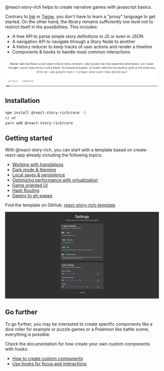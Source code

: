 @react-story-rich helps to create narrative games with javascript basics.

Contrary to
[Ink](https://github.com/inkle/ink) or
[Twine](https://twinery.org/),
you don't have to learn a "proxy" language to get started.
On the other hand, the library remains sufficiently low level not to restrict itself in the possibilities.
This includes:
* A tree API to parse simple story definitions in JS or even in JSON
* A navigation API to navigate through a Story Node to another
* A history reducer to keep tracks of user actions and render a timeline
* Components & hooks to handle most common interactions

<img src="https://raw.githubusercontent.com/wasa42/react-story-rich/HEAD/documentation/assets/example.gif" alt="Example of a CardElement from @react-story-rich">

## Installation
```bash
npm install @react-story-rich/core -S
// or
yarn add @react-story-rich/core
```

## Getting started
With @react-story-rich, you can start with a template based on create-react-app already including the following topics:
* [Working with translations](https://wasa42.github.io/react-story-rich/#section-translations)
* [Dark mode & theming](https://wasa42.github.io/react-story-rich/#section-theming)
* [Local saves & persistence](https://wasa42.github.io/react-story-rich/#section-persistence)
* [Optimizing performance with virtualization](https://wasa42.github.io/react-story-rich/#section-virtualization)
* [Game oriented UI](https://wasa42.github.io/react-story-rich/#section-game-ui)
* [Hash Routing](https://wasa42.github.io/react-story-rich/#section-hash-routing)
* [Deploy to gh-pages](https://wasa42.github.io/react-story-rich/#section-deployment)

Find the template on GitHub: [react-story-rich-template](https://github.com/WaSa42/react-story-rich-template)

<img style="max-width: 100%;" src="https://raw.githubusercontent.com/wasa42/react-story-rich/HEAD/documentation/assets/settings-view.png" alt="Settings view template with dark mode on">

## Go further
To go further, you may be interested to create specific components like a dice roller for example
or puzzle games or a Pokémon like battle scene, everything is possible.

Check the documentation for how create your own custom components with hooks:
* [How to create custom components](https://wasa42.github.io/react-story-rich/#section-custom-component)
* [Use hooks for focus and interactions](https://wasa42.github.io/react-story-rich/#section-hooks)
